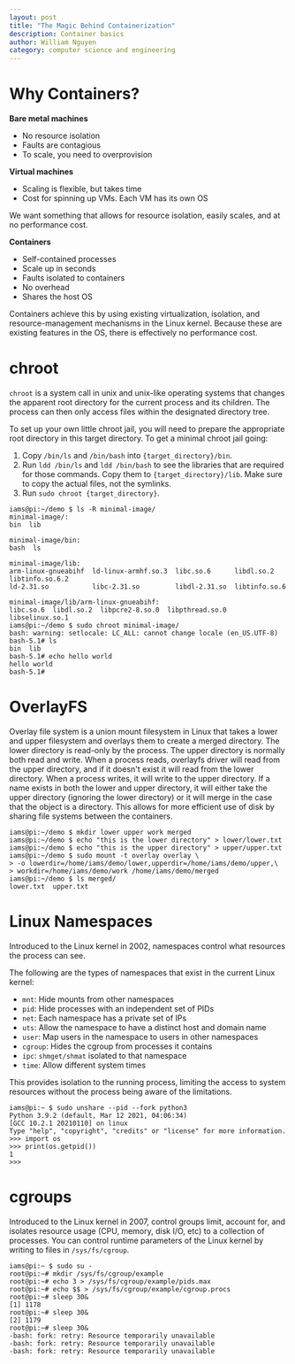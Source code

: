 ```yaml
---
layout: post
title: "The Magic Behind Containerization"
description: Container basics
author: William Nguyen
category: computer science and engineering
---
```


# Why Containers?

**Bare metal machines**

- No resource isolation
- Faults are contagious
- To scale, you need to overprovision

**Virtual machines**

- Scaling is flexible, but takes time
- Cost for spinning up VMs. Each VM has its own OS

We want something that allows for resource isolation, easily scales, and at no performance cost.

**Containers**

- Self-contained processes
- Scale up in seconds
- Faults isolated to containers
- No overhead
- Shares the host OS

Containers achieve this by using existing virtualization, isolation, and resource-management mechanisms in the Linux kernel. Because these are existing features in the OS, there is effectively no performance cost.

# chroot

`chroot` is a system call in unix and unix-like operating systems that changes the apparent root directory for the current process and its children. The process can then only access files within the designated directory tree.

To set up your own little chroot jail, you will need to prepare the appropriate root directory in this target directory. To get a minimal chroot jail going:

1. Copy `/bin/ls` and `/bin/bash` into `{target_directory}/bin`.
2. Run `ldd /bin/ls` and `ldd /bin/bash` to see the libraries that are required for those commands. Copy them to `{target_directory}/lib`. Make sure to copy the actual files, not the symlinks.
3. Run `sudo chroot {target_directory}`.

```
iams@pi:~/demo $ ls -R minimal-image/
minimal-image/:
bin  lib

minimal-image/bin:
bash  ls

minimal-image/lib:
arm-linux-gnueabihf  ld-linux-armhf.so.3  libc.so.6      libdl.so.2     libtinfo.so.6.2
ld-2.31.so           libc-2.31.so         libdl-2.31.so  libtinfo.so.6

minimal-image/lib/arm-linux-gnueabihf:
libc.so.6  libdl.so.2  libpcre2-8.so.0  libpthread.so.0  libselinux.so.1
iams@pi:~/demo $ sudo chroot minimal-image/
bash: warning: setlocale: LC_ALL: cannot change locale (en_US.UTF-8)
bash-5.1# ls
bin  lib
bash-5.1# echo hello world
hello world
bash-5.1#
```

# OverlayFS

Overlay file system is a union mount filesystem in Linux that takes a lower and upper filesystem and overlays them to create a merged directory. The lower directory is read-only by the process. The upper directory is normally both read and write. When a process reads, overlayfs driver will read from the upper directory, and if it doesn't exist it will read from the lower directory. When a process writes, it will write to the upper directory. If a name exists in both the lower and upper directory, it will either take the upper directory (ignoring the lower directory) or it will merge in the case that the object is a directory. This allows for more efficient use of disk by sharing file systems between the containers.

```
iams@pi:~/demo $ mkdir lower upper work merged
iams@pi:~/demo $ echo "this is the lower directory" > lower/lower.txt
iams@pi:~/demo $ echo "this is the upper directory" > upper/upper.txt
iams@pi:~/demo $ sudo mount -t overlay overlay \
> -o lowerdir=/home/iams/demo/lower,upperdir=/home/iams/demo/upper,\
> workdir=/home/iams/demo/work /home/iams/demo/merged
iams@pi:~/demo $ ls merged/
lower.txt  upper.txt
```

# Linux Namespaces

Introduced to the Linux kernel in 2002, namespaces control what resources the process can see.

The following are the types of namespaces that exist in the current Linux kernel:

- `mnt`: Hide mounts from other namespaces
- `pid`: Hide processes with an independent set of PIDs
- `net`: Each namespace has a private set of IPs
- `uts`: Allow the namespace to have a distinct host and domain name
- `user`: Map users in the namespace to users in other namespaces
- `cgroup`: Hides the cgroup from processes it contains
- `ipc`: `shmget/shmat` isolated to that namespace
- `time`: Allow different system times

This provides isolation to the running process, limiting the access to system resources without the process being aware of the limitations.

```
iams@pi:~ $ sudo unshare --pid --fork python3
Python 3.9.2 (default, Mar 12 2021, 04:06:34)
[GCC 10.2.1 20210110] on linux
Type "help", "copyright", "credits" or "license" for more information.
>>> import os
>>> print(os.getpid())
1
>>>
```

# cgroups

Introduced to the Linux kernel in 2007, control groups limit, account for, and isolates resource usage (CPU, memory, disk I/O, etc) to a collection of processes. You can control runtime parameters of the Linux kernel by writing to files in `/sys/fs/cgroup`.

```
iams@pi:~ $ sudo su -
root@pi:~# mkdir /sys/fs/cgroup/example
root@pi:~# echo 3 > /sys/fs/cgroup/example/pids.max
root@pi:~# echo $$ > /sys/fs/cgroup/example/cgroup.procs
root@pi:~# sleep 30&
[1] 1178
root@pi:~# sleep 30&
[2] 1179
root@pi:~# sleep 30&
-bash: fork: retry: Resource temporarily unavailable
-bash: fork: retry: Resource temporarily unavailable
-bash: fork: retry: Resource temporarily unavailable
```
